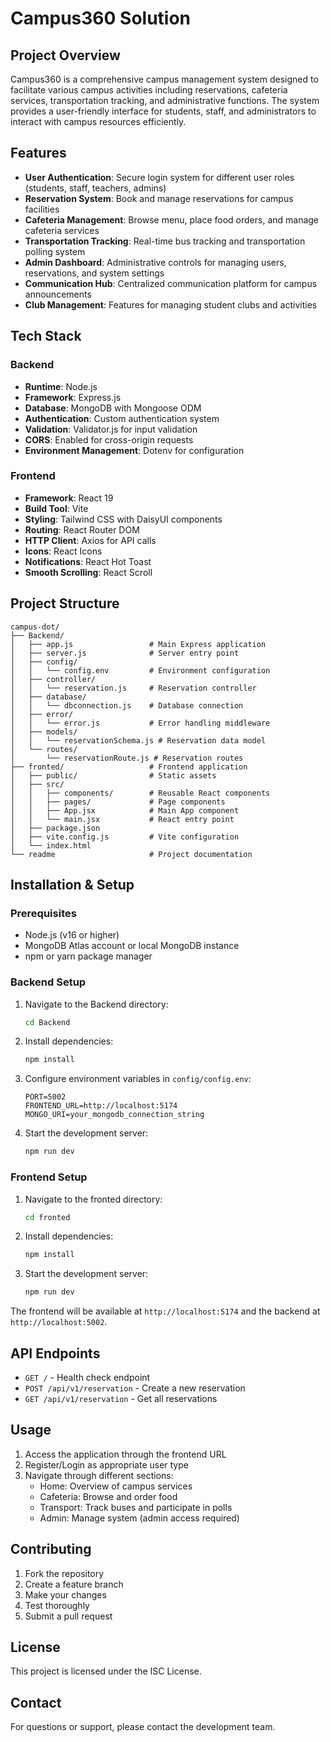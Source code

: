 # Campus360 Solution

## Project Overview
Campus360 is a comprehensive campus management system designed to facilitate various campus activities including reservations, cafeteria services, transportation tracking, and administrative functions. The system provides a user-friendly interface for students, staff, and administrators to interact with campus resources efficiently.

## Features
- **User Authentication**: Secure login system for different user roles (students, staff, teachers, admins)
- **Reservation System**: Book and manage reservations for campus facilities
- **Cafeteria Management**: Browse menu, place food orders, and manage cafeteria services
- **Transportation Tracking**: Real-time bus tracking and transportation polling system
- **Admin Dashboard**: Administrative controls for managing users, reservations, and system settings
- **Communication Hub**: Centralized communication platform for campus announcements
- **Club Management**: Features for managing student clubs and activities

## Tech Stack

### Backend
- **Runtime**: Node.js
- **Framework**: Express.js
- **Database**: MongoDB with Mongoose ODM
- **Authentication**: Custom authentication system
- **Validation**: Validator.js for input validation
- **CORS**: Enabled for cross-origin requests
- **Environment Management**: Dotenv for configuration

### Frontend
- **Framework**: React 19
- **Build Tool**: Vite
- **Styling**: Tailwind CSS with DaisyUI components
- **Routing**: React Router DOM
- **HTTP Client**: Axios for API calls
- **Icons**: React Icons
- **Notifications**: React Hot Toast
- **Smooth Scrolling**: React Scroll

## Project Structure
```
campus-dot/
├── Backend/
│   ├── app.js                 # Main Express application
│   ├── server.js              # Server entry point
│   ├── config/
│   │   └── config.env         # Environment configuration
│   ├── controller/
│   │   └── reservation.js     # Reservation controller
│   ├── database/
│   │   └── dbconnection.js    # Database connection
│   ├── error/
│   │   └── error.js           # Error handling middleware
│   ├── models/
│   │   └── reservationSchema.js # Reservation data model
│   └── routes/
│       └── reservationRoute.js # Reservation routes
├── fronted/                   # Frontend application
│   ├── public/                # Static assets
│   ├── src/
│   │   ├── components/        # Reusable React components
│   │   ├── pages/             # Page components
│   │   ├── App.jsx            # Main App component
│   │   └── main.jsx           # React entry point
│   ├── package.json
│   ├── vite.config.js         # Vite configuration
│   └── index.html
└── readme                     # Project documentation
```

## Installation & Setup

### Prerequisites
- Node.js (v16 or higher)
- MongoDB Atlas account or local MongoDB instance
- npm or yarn package manager

### Backend Setup
1. Navigate to the Backend directory:
   ```bash
   cd Backend
   ```

2. Install dependencies:
   ```bash
   npm install
   ```

3. Configure environment variables in `config/config.env`:
   ```
   PORT=5002
   FRONTEND_URL=http://localhost:5174
   MONGO_URI=your_mongodb_connection_string
   ```

4. Start the development server:
   ```bash
   npm run dev
   ```

### Frontend Setup
1. Navigate to the fronted directory:
   ```bash
   cd fronted
   ```

2. Install dependencies:
   ```bash
   npm install
   ```

3. Start the development server:
   ```bash
   npm run dev
   ```

The frontend will be available at `http://localhost:5174` and the backend at `http://localhost:5002`.

## API Endpoints
- `GET /` - Health check endpoint
- `POST /api/v1/reservation` - Create a new reservation
- `GET /api/v1/reservation` - Get all reservations

## Usage
1. Access the application through the frontend URL
2. Register/Login as appropriate user type
3. Navigate through different sections:
   - Home: Overview of campus services
   - Cafeteria: Browse and order food
   - Transport: Track buses and participate in polls
   - Admin: Manage system (admin access required)

## Contributing
1. Fork the repository
2. Create a feature branch
3. Make your changes
4. Test thoroughly
5. Submit a pull request

## License
This project is licensed under the ISC License.

## Contact
For questions or support, please contact the development team.
